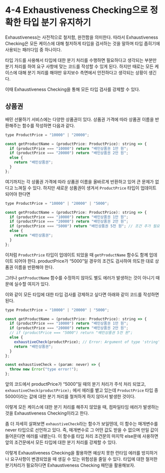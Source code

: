 # 4-4 Exhaustiveness Checking으로 정확한 타입 분기 유지하기

Exhaustiveness는 사전적으로 철저함, 완전함을 의미한다. 따라서 Exhaustiveness Checking은 모든 케이스에 대해 철저하게 타입을 검서하는 것을 말하며 타입 좁히기에 사용되는 패러다임 중 하나이다.

타입 가드를 사용해서 타입에 대한 분기 처리를 수행하면 필요하다고 생각되는 부분만 분기 처리를 하여 요구 사항에 맞는 코드를 작성할 수 있게 된다. 하지만 때로는 모든 케이스에 대해 분기 처리를 해야만 유지보수 측면에서 안전하다고 생각되는 상황이 생긴다.

이때 Exhaustiveness Checking을 통해 모든 타입 검사를 강제할 수 있다.

## 상품권

배민 선물하기 서비스에는 다양한 상품권이 있다. 상품권 가격에 따라 상품권 이름을 반환해주는 함수를 작성하면 다음과 같다.

```jsx
type ProductPrice = "10000" | "20000";

const getProductName = (productPrice: ProductPrice): string => {
  if (productPrice === "10000") return "배민상품권 1만 원";
  if (productPrice === "20000") return "배민상품권 2만 원";
  else {
    return "배민상품권";
  }
};
```

여기까지는 각 상품권 가격에 따라 상품권 이름을 올바르게 반환하고 있어 큰 문제가 없다고 느껴질 수 있다. 하지만 새로운 상품권이 생겨서 `ProductPrice` 타입이 업데이트 되어야 한다면

```jsx
type ProductPrice = "10000" | "20000" | "5000";

const getProductName = (productPrice: ProductPrice): string => {
  if (productPrice === "10000") return "배민상품권 1만 원";
  if (productPrice === "20000") return "배민상품권 2만 원";
  if (productPrice === "5000") return "배민상품권 5천 원"; // 조건 추가 필요
  else {
    return "배민상품권";
  }
};
```

이처럼 `ProductPrice` 타입이 업데이트 되었을 때 `getProductName` 함수도 함께 업데이트 되어야 한다. productPrice가 “5000”일 경우의 조건도 검사하여 의도한 대로 상품권 이름을 반환해야 한다.

그러나 `getProductName` 함수를 수정하지 않아도 별도 에러가 발생하는 것이 아니기 때문에 실수할 여지가 있다.

이와 같이 모든 타입에 대한 타입 검사를 강제하고 싶다면 아래와 같이 코드를 작성하면 된다.

```jsx
type ProductPrice = "10000" | "20000" | "5000";

const getProductName = (productPrice: ProductPrice): string => {
  if (productPrice === "10000") return "배민상품권 1만 원";
  if (productPrice === "20000") return "배민상품권 2만 원";
  // if (productPrice === "5000") return "배민상품권 5천 원";
  else {
    exhaustiveCheck(productPrice); // Error: Argument of type 'string' is not assignable to parameter of type 'never'
    return "배민상품권";
  }
};

const exhaustiveCheck = (param: never) => {
  throw new Error("type error!");
};
```

앞의 코드에서 productPrice가 “5000”일 때의 분기 처리가 주석 처리 되었고, `exhaustiveCheck(productPrice);` 에서 에러를 뱉고 있는데 `ProductPrice` 타입 중 5000이라는 값에 대한 분기 처리를 철처하게 하지 않아서 발생한 것이다.

이렇게 모든 케이스에 대한 분기 처리를 해주지 않았을 때, 컴파일타임 에러가 발생하는 것을 Exhaustiveness Checking이라고 한다.

좀 더 자세히 살펴보면 `exhaustiveCheck`라는 함수가 보일텐데, 이 함수는 매개변수를 never 타입으로 선언하고 있다. 즉, 매개변수로 그 어떤 값도 받을 수 없으며 만일 값이 들어온다면 에러를 내뱉는다. 이 함수를 타입 처리 조건문의 마지막 else문에 사용하면 앞의 조건문에서 모든 타입에 대한 분기 처리를 강제할 수 있다.

이렇게 Exhaustiveness Checking을 활용하면 예상치 못한 런타임 에러를 방지하거나 요구사항이 변경되었을 때 생길 수 있는 위험성을 줄일 수 있다. 타입에 대한 철저한 분기처리가 필요하다면 Exhaustiveness Checking 패턴을 활용해보자.
